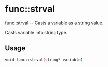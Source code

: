 # func::strval
func::strval -- Casts a variable as a string value.

Casts variable into string type.

## Usage
```sh
void func::strval(string* variable)
```

